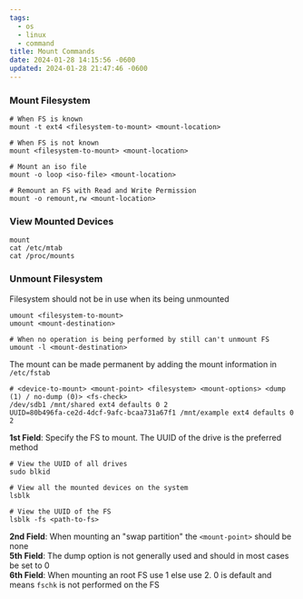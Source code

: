 ```yaml
---
tags:
  - os
  - linux
  - command
title: Mount Commands
date: 2024-01-28 14:15:56 -0600
updated: 2024-01-28 21:47:46 -0600
---
```


### Mount Filesystem

````shell
# When FS is known
mount -t ext4 <filesystem-to-mount> <mount-location>

# When FS is not known
mount <filesystem-to-mount> <mount-location>

# Mount an iso file
mount -o loop <iso-file> <mount-location>

# Remount an FS with Read and Write Permission
mount -o remount,rw <mount-location>
````

### View Mounted Devices

````shell
mount
cat /etc/mtab
cat /proc/mounts
````

### Unmount Filesystem

Filesystem should not be in use when its being unmounted

````shell
umount <filesystem-to-mount>
umount <mount-destination>

# When no operation is being performed by still can't unmount FS
umount -l <mount-destination>
````

The mount can be made permanent by adding the mount information in `/etc/fstab`

````shell
# <device-to-mount> <mount-point> <filesystem> <mount-options> <dump (1) / no-dump (0)> <fs-check>
/dev/sdb1 /mnt/shared ext4 defaults 0 2
UUID=80b496fa-ce2d-4dcf-9afc-bcaa731a67f1 /mnt/example ext4 defaults 0 2
````

**1st Field**: Specify the FS to mount. The UUID of the drive is the preferred method

````shell
# View the UUID of all drives
sudo blkid

# View all the mounted devices on the system
lsblk

# View the UUID of the FS
lsblk -fs <path-to-fs>
````

**2nd Field**: When mounting an "swap partition" the `<mount-point>` should be none  
**5th Field**: The dump option is not generally used and should in most cases be set to 0  
**6th Field**: When mounting an root FS use 1 else use 2. 0 is default and means `fschk` is not performed on the FS
